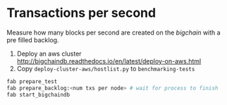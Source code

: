 # Transactions per second

Measure how many blocks per second are created on the _bigchain_ with a pre filled backlog.

1. Deploy an aws cluster http://bigchaindb.readthedocs.io/en/latest/deploy-on-aws.html
2. Copy `deploy-cluster-aws/hostlist.py` to `benchmarking-tests`

```bash
fab prepare_test
fab prepare_backlog:<num txs per node> # wait for process to finish
fab start_bigchaindb